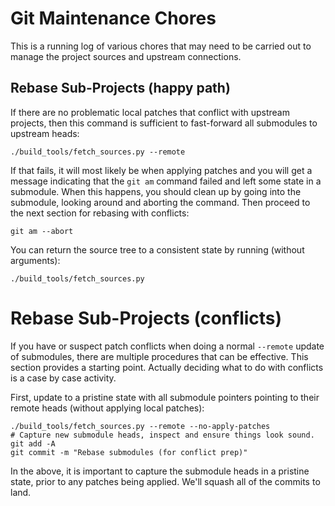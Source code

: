 # Git Maintenance Chores

This is a running log of various chores that may need to be carried out to
manage the project sources and upstream connections.

## Rebase Sub-Projects (happy path)

If there are no problematic local patches that conflict with upstream projects,
then this command is sufficient to fast-forward all submodules to upstream
heads:

```
./build_tools/fetch_sources.py --remote
```

If that fails, it will most likely be when applying patches and you will get
a message indicating that the `git am` command failed and left some state
in a submodule. When this happens, you should clean up by going into the
submodule, looking around and aborting the command. Then proceed to the
next section for rebasing with conflicts:

```
git am --abort
```

You can return the source tree to a consistent state by running (without 
arguments):

```
./build_tools/fetch_sources.py
```

# Rebase Sub-Projects (conflicts)

If you have or suspect patch conflicts when doing a normal `--remote` update
of submodules, there are multiple procedures that can be effective. This
section provides a starting point. Actually deciding what to do with conflicts
is a case by case activity.

First, update to a pristine state with all submodule pointers pointing to their
remote heads (without applying local patches):

```
./build_tools/fetch_sources.py --remote --no-apply-patches
# Capture new submodule heads, inspect and ensure things look sound.
git add -A
git commit -m "Rebase submodules (for conflict prep)"
```

In the above, it is important to capture the submodule heads in a pristine
state, prior to any patches being applied. We'll squash all of the commits to
land.

